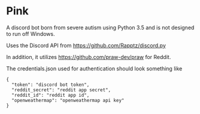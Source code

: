 # Pink
A discord bot born from severe autism using Python 3.5 and is not designed to run off Windows.

Uses the Discord API from https://github.com/Rapptz/discord.py

In addition, it utilizes https://github.com/praw-dev/praw for Reddit. 

The credentials.json used for authentication should look something like
```
{
  "token": "discord bot token",
  "reddit_secret": "reddit app secret",
  "reddit_id": "reddit app id",
  "openweathermap": "openweathermap api key"
}
```
